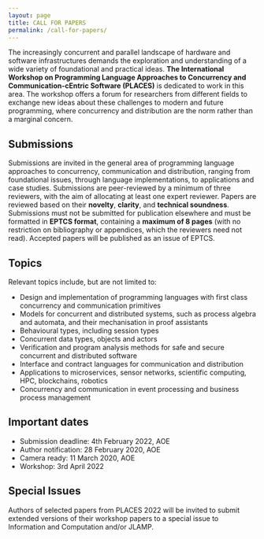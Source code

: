 ```yaml
---
layout: page
title: CALL FOR PAPERS
permalink: /call-for-papers/
---
```


The increasingly concurrent and parallel landscape of hardware and software infrastructures demands the exploration and understanding of a wide variety of foundational and practical ideas. **The International Workshop on Programming Language Approaches to Concurrency and Communication-cEntric Software (PLACES)** is dedicated to work in this area. The workshop offers a forum for researchers from different fields to exchange new ideas about these challenges to modern and future programming, where concurrency and distribution are the norm rather than a marginal concern.  

## Submissions 

Submissions are invited in the general area of programming language approaches to concurrency, communication and distribution, ranging from foundational issues, through language implementations, to applications and case studies. Submissions are peer-reviewed by a minimum of three reviewers, with the aim of allocating at least one expert reviewer. Papers are reviewed based on their **novelty**, **clarity**, and **technical soundness**. Submissions must not be submitted for publication elsewhere and must be formatted in **EPTCS format**, containing a **maximum of 8 pages** (with no restriction on bibliography or appendices, which the reviewers need not read). Accepted papers will be published as an issue of EPTCS.

## Topics

Relevant topics include, but are not limited to:
* Design and implementation of programming languages with first class concurrency and communication primitives
* Models for concurrent and distributed systems, such as process algebra and automata, and their mechanisation in proof assistants 
* Behavioural types, including session types
* Concurrent data types, objects and actors
* Verification and program analysis methods for safe and secure concurrent and distributed software 
* Interface and contract languages for communication and distribution
* Applications to microservices, sensor networks, scientific computing, HPC, blockchains, robotics
* Concurrency and communication in event processing and business process management

## Important dates
* Submission deadline: 4th February 2022, AOE
* Author notification: 28 February 2020, AOE
* Camera ready: 11 March 2020, AOE
* Workshop: 3rd April 2022

## Special Issues
Authors of selected papers from PLACES 2022 will be invited to submit extended versions of their workshop papers to a special issue to Information and Computation and/or JLAMP. 
